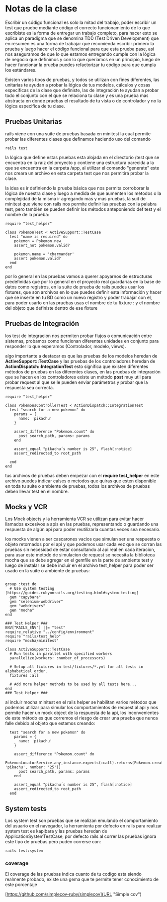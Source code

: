 
# Notas de la clase

Escribir un código funcional es solo la mitad del trabajo, poder escribir un test que pruebe mediante código el correcto funcionamiento de lo que escribiste es la forma de entregar un trabajo completo, para hacer esto se aplica un paradigma que se denomina TDD (Test Driven Development) que en resumen es una forma de trabajar que recomienda escribir primero la prueba y luego hacer el código funcional para que esta prueba pase, asi nos aseguramos de que lo que estamos entregando cumple con la lógica de negocio que definimos y con lo que queríamos en un principio, luego de hacer funcionar la prueba puedes refactorizar tu código para que cumpla los estándares.

Existen varios tipos de pruebas, y todos se utilizan con fines diferentes, las unitarias te ayudan a probar la lógica de tus modelos, cálculos y cosas especificas de la clase que definiste, las de integración te ayudan a probar todo el conjunto con el que se relaciona tu clase y es una prueba mas abstracta en donde pruebas el resultado de tu vista o de controlador y no la lógica especifica de tu clase.

## Pruebas Unitarias
rails viene con una suite de pruebas basada en minitest la cual permite probar las diferentes clases que definamos haciendo uso del comando 

` rails test `

la lógica que define estas pruebas esta alojada en el directorio /test que se encuentra en la raíz del proyecto y contiene una estructura parecida a la que se encuentra en la carpeta /app, al utilizar el comando "generate" este nos creara un archivo en esta carpeta test que nos permitirá probar la clase.

la idea es ir definiendo la prueba básica que nos permita corroborar la lógica de nuestra clase y luego a medida de que aumenten los métodos o la complejidad de la misma ir agregando mas y mas pruebas, la suit de minitest que viene con rails nos permite definir las pruebas con la palabra test, pero también se pueden definir los métodos anteponiendo def test y el nombre de la prueba:

``` [ruby]
require "test_helper"

class PokemonTest < ActiveSupport::TestCase
  test "name is required" do
    pokemon = Pokemon.new
    assert_not pokemon.valid?

    pokemon.name = 'charmander'
    assert pokemon.valid?
  end
end

```

por lo general en las pruebas vamos a querer apoyarnos de estructuras predefinidas que por lo general en el proyecto real guardarías en la base de datos como registros, en la suite de prueba de rails puedes usar los fixtures, que son archivos en lo que puedes definir esta información y hacer que se inserte en tu BD como un nuevo registro y poder trabajar con el, para poder usarlo en las pruebas usas el nombre de tu fixture : y el nombre del objeto que definiste dentro de ese fixture 


## Pruebas de Integración

los test de integración nos permiten probar flujos o comunicación entre sistemas, probamos como funcionan diferentes unidades en conjunto para responder lo que esperamos (Controlador, modelo, views).

algo importante a destacar es que las pruebas de los modelos heredan de **ActiveSupport::TestCase** y las pruebas de los controladores heredan de **ActionDispatch::IntegrationTest** esto significa que existen diferentes métodos de pruebas en las diferentes clases, en las pruebas de integración que se hacen en los controladores existe un método **post** muy util para probar request al que se le pueden enviar parámetros y probar que la respuesta sea correcta.

``` [ruby]
require "test_helper"

class PokemonsControllerTest < ActionDispatch::IntegrationTest
  test "search for a new pokemon" do
    params = {
      name: 'pikachu'
    }

    assert_difference "Pokemon.count" do
      post search_path, params: params
    end

    assert_equal "pikachu´s number is 25", flash[:notice]
    assert_redirected_to root_path

  end
end
```
tus archivos de pruebas deben empezar con el **require test_helper** en este archivo puedes indicar calses o metodos que quiras que esten disponible en toda tu suite o ambiente de pruebas, todos los archivos de pruebas deben llevar test en el nombre.

## Mocks y VCR
Los Mock objects y la herramienta VCR se utilizan para evitar hacer llamados excesivos a apis en las pruebas, representando o guardando una respuesta de algún api para poder reutilizarla cuantas veces sea necesario. 

los mocks vienen a ser cascarones vacios que simulan ser una respuesta o objeto retornados por el api y que podemos usar cada vez que se corran las pruebas sin necesidad de estar consultando al api real en cada iteracion, para usar este metodo de simulacion de request se necesita la biblioteca mocha que se debe agregar en el gemfile en la parte de ambiente test y luego de instalar se debe incluir en el archivo test_helper para poder ser usado en la suite o ambiente de pruebas:

``` [ruby]

group :test do
  # Use system testing [https://guides.rubyonrails.org/testing.html#system-testing]
  gem "capybara"
  gem "selenium-webdriver"
  gem "webdrivers"
  gen "mocha"
end

### Test Helper ###
ENV["RAILS_ENV"] ||= "test"
require_relative "../config/environment"
require "rails/test_help"
require "mocha/minitest"

class ActiveSupport::TestCase
  # Run tests in parallel with specified workers
  parallelize(workers: :number_of_processors)

  # Setup all fixtures in test/fixtures/*.yml for all tests in alphabetical order.
  fixtures :all

  # Add more helper methods to be used by all tests here...
end
### Test Helper ###

```

al incluir mocha minitest en el rails helper se habilitan varios métodos que podemos utilizar para simular los comportamientos de request al api y nos permite hacer un mock object de la respuesta de la api, los inconvenientes de este método es que corremos el riesgo de crear una prueba que nunca falle debido al objeto que estamos creando:

``` [ruby]
  test "search for a new pokemon" do
    params = {
      name: 'pikachu'
    }

    assert_difference "Pokemon.count" do
      PokemonLocatorService.any_instance.expects(:call).returns(Pokemon.create(name: 'pikachu', number: '25'))
      post search_path, params: params
    end

    assert_equal "pikachu´s number is 25", flash[:notice]
    assert_redirected_to root_path
  end
```

## System tests
Los system test son pruebas que se realizan emulando el comportamiento del usuario en el navegador, la herramienta por defecto en rails
para realizar system test es kapibara y las pruebas heredan de ApplicationSystemTestCase, por defecto rails al correr las pruebas ignora este tipo
de pruebas pero puden correrse con:

`rails test:system`

### coverage
El coverage de las pruebas indica cuanto de tu codigo esta siendo realmente probado, existe una gema que te permite tener conocimiento de este porcentaje

[https://github.com/simplecov-ruby/simplecov](URL "Simple cov")

